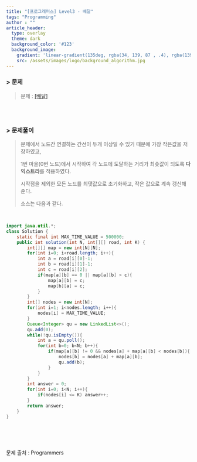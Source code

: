 ```yaml
---
title: "[프로그래머스] Level3 - 배달"
tags: "Programming"
author : ""
article_header:
  type: overlay
  theme: dark
  background_color: '#123'
  background_image:
    gradient: 'linear-gradient(135deg, rgba(34, 139, 87 , .4), rgba(139, 34, 139, .4))'
    src: /assets/images/logo/background_algorithm.jpg
---
```


### > 문제

> 문제 : [[배달]](https://programmers.co.kr/learn/courses/30/lessons/12978)

<br>

<br>

### > 문제풀이

> 문제에서 노드간 연결하는 간선이 두개 이상일 수 있기 때문에 가장 작은값을 저장하였고,
>
> 1번 마을(0번 노드)에서 시작하여 각 노드에 도달하는 거리가 최솟값이 되도록 **다익스트라**를 적용하였다.
>
> 시작점을 제외한 모든 노드를 최댓값으로 초기화하고, 작은 값으로 계속 갱신해준다.
>
> 소스는 다음과 같다.

<br/>

```java
import java.util.*;
class Solution {
  	static final int MAX_TIME_VALUE = 500000;
    public int solution(int N, int[][] road, int K) {
        int[][] map = new int[N][N];
        for(int i=0; i<road.length; i++){
            int a = road[i][0]-1;
            int b = road[i][1]-1;
            int c = road[i][2];
            if(map[a][b] == 0 || map[a][b] > c){
                map[a][b] = c;
                map[b][a] = c;
            }
        }
        int[] nodes = new int[N];
        for(int i=1; i<nodes.length; i++){
            nodes[i] = MAX_TIME_VALUE;
        }
        Queue<Integer> qu = new LinkedList<>();
        qu.add(0);
        while(!qu.isEmpty()){
            int a = qu.poll();
            for(int b=0; b<N; b++){
                if(map[a][b] != 0 && nodes[a] + map[a][b] < nodes[b]){
                    nodes[b] = nodes[a] + map[a][b];
                    qu.add(b);
                }
            }
        }
        int answer = 0;
        for(int i=0; i<N; i++){
            if(nodes[i] <= K) answer++;
        }
        return answer;
    }
}
```



<br/>

<br/>

<br/>

문제 출처 : Programmers

<br/>

<br/>

<br/>